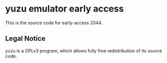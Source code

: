 yuzu emulator early access
=============

This is the source code for early-access 3344.

## Legal Notice

yuzu is a GPLv3 program, which allows fully free redistribution of its source code.